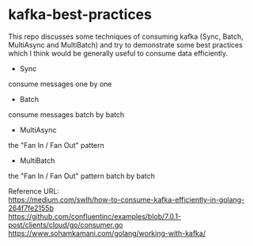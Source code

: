 # kafka-best-practices

This repo discusses some techniques of consuming kafka (Sync, Batch, MultiAsync and MultiBatch) and try to demonstrate some best practices which I think would be generally useful to consume data efficiently.

* Sync

consume messages one by one

* Batch

consume messages batch by batch

* MultiAsync

the "Fan In / Fan Out" pattern

* MultiBatch

the "Fan In / Fan Out" pattern batch by batch 


Reference URL:  
https://medium.com/swlh/how-to-consume-kafka-efficiently-in-golang-264f7fe2155b </br>
https://github.com/confluentinc/examples/blob/7.0.1-post/clients/cloud/go/consumer.go </br>
https://www.sohamkamani.com/golang/working-with-kafka/ </br>
